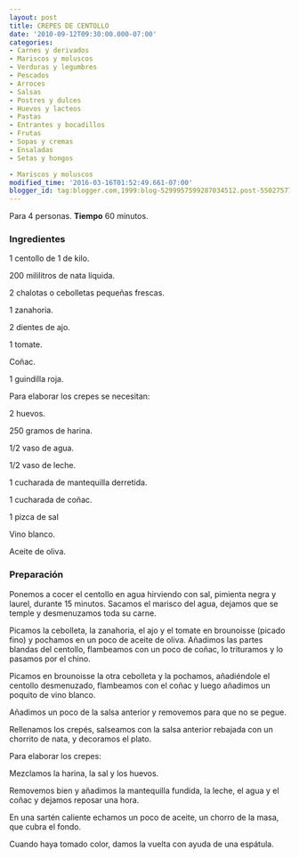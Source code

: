 ```yaml
---
layout: post
title: CREPES DE CENTOLLO
date: '2010-09-12T09:30:00.000-07:00'
categories:
- Carnes y derivados
- Mariscos y moluscos
- Verduras y legumbres
- Pescados
- Arroces
- Salsas
- Postres y dulces
- Huevos y lacteos
- Pastas
- Entrantes y bocadillos
- Frutas
- Sopas y cremas
- Ensaladas
- Setas y hongos

- Mariscos y moluscos
modified_time: '2016-03-16T01:52:49.661-07:00'
blogger_id: tag:blogger.com,1999:blog-5299957599287034512.post-5502757738737210199
---
```


Para 4 personas.
<b>Tiempo</b> 60 minutos.

<h3>Ingredientes</h3>

1 centollo de 1 de kilo.

200 mililitros de nata liquida.

2 chalotas o cebolletas pequeñas frescas.

1 zanahoria.

2 dientes de ajo.

1 tomate.

Coñac.

1 guindilla roja.

Para elaborar los crepes se necesitan:

2 huevos.

250 gramos de harina.

1/2 vaso de agua.

1/2 vaso de leche.

1 cucharada de mantequilla derretida.

1 cucharada de coñac.

1 pizca de sal

Vino blanco.

Aceite de oliva.

<h3>Preparación</h3>

Ponemos a cocer el centollo en agua hirviendo con sal, pimienta negra y laurel, durante 15 minutos. Sacamos el marisco del agua, dejamos que se temple y desmenuzamos toda su carne.

Picamos la cebolleta, la zanahoria, el ajo y el tomate en brounoisse (picado fino) y pochamos en un poco de aceite de oliva. Añadimos las partes blandas del centollo, flambeamos con un poco de coñac, lo trituramos y lo pasamos por el chino.

Picamos en brounoisse la otra cebolleta y la pochamos, añadiéndole el centollo desmenuzado, flambeamos con el coñac y luego añadimos un poquito de vino blanco.

Añadimos un poco de la salsa anterior y removemos para que no se pegue.

Rellenamos los crepés, salseamos con la salsa anterior rebajada con un chorrito de nata, y decoramos el plato.

Para elaborar los crepes:

Mezclamos la harina, la sal y los huevos.

Removemos bien y añadimos la mantequilla fundida, la leche, el agua y el coñac y dejamos reposar una hora.

En una sartén caliente echamos un poco de aceite, un chorro de la masa, que cubra el fondo.

Cuando haya tomado color, damos la vuelta con ayuda de una espátula.

